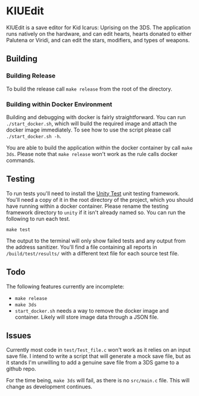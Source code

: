 # KIUEdit
KIUEdit is a save editor for Kid Icarus: Uprising on the 3DS. The application runs natively on the hardware, and can edit hearts, hearts donated to either Palutena or Viridi, and can edit the stars, modifiers, and types of weapons.

## Building
### Building Release
To build the release call `make release` from the root of the directory.

### Building within Docker Environment
Building and debugging with docker is fairly straightforward. You can run `./start_docker.sh`, which will build the required image and attach the docker image immediately. To see how to use the script please call `./start_docker.sh -h`.

You are able to build the application within the docker container by call `make 3ds`. Please note that `make release` won't work as the rule calls docker commands.

## Testing
To run tests you'll need to install the  [Unity Test](https://github.com/ThrowTheSwitch/Unity) unit testing framework. You'll need a copy of it in the root directory of the project, which you should have running within a docker container. Please rename the testing framework directory to `unity` if it isn't already named so. You can run the following to run each test.
```
make test
```
The output to the terminal will only show failed tests and any output from the address sanitizer. You'll find a file containing all reports in `/build/test/results/` with a different text file for each source test file.

## Todo
The following features currently are incomplete:
- `make release`
- `make 3ds`
- `start_docker.sh` needs a way to remove the docker image and container. Likely will store image data through a JSON file.

## Issues
Currently most code in `test/Test_file.c` won't work as it relies on an input save file. I intend to write a script that will generate a mock save file, but as it stands I'm unwilling to add a genuine save file from a 3DS game to a github repo.

For the time being, `make 3ds` will fail, as there is no `src/main.c` file. This will change as development continues.

